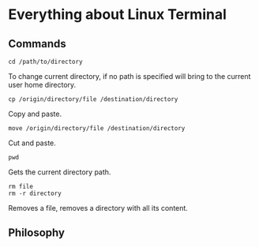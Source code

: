 # Everything about Linux Terminal

## Commands

```shell
cd /path/to/directory
```
To change current directory, if no path is specified will bring to the current user home directory.

```shell
cp /origin/directory/file /destination/directory
```
Copy and paste.

```shell
move /origin/directory/file /destination/directory
```
Cut and paste.

```shell
pwd
```
Gets the current directory path.

```shell
rm file
rm -r directory
```
Removes a file, removes a directory with all its content.







## Philosophy
